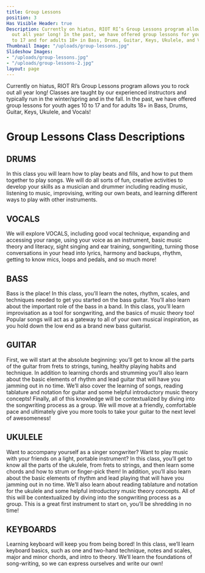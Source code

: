 ```yaml
---
title: Group Lessons
position: 3
Has Visible Header: true
Description: Currently on hiatus, RIOT RI’s Group Lessons program allows you to rock
  out all year long! In the past, we have offered group lessons for youth ages 10
  to 17 and for adults 18+ in Bass, Drums, Guitar, Keys, Ukulele, and Vocals!
Thumbnail Image: "/uploads/group-lessons.jpg"
Slideshow Images:
- "/uploads/group-lessons.jpg"
- "/uploads/group-lessons-2.jpg"
layout: page
---
```


Currently on hiatus, RIOT RI’s Group Lessons program allows you to rock out all year long! Classes are taught by our experienced instructors and typically run in the winter/spring and in the fall. In the past, we have offered group lessons for youth ages 10 to 17 and for adults 18+ in Bass, Drums, Guitar, Keys, Ukulele, and Vocals!

# Group Lessons Class Descriptions

## DRUMS 

In this class you will learn how to play beats and fills, and how to put them together to play songs. We will do all sorts of fun, creative activities to develop your skills as a musician and drummer including reading music, listening to music, improvising, writing our own beats, and learning different ways to play with other instruments.

## VOCALS 

We will explore VOCALS, including good vocal technique, expanding and accessing your range, using your voice as an instrument, basic music theory and literacy, sight singing and ear training, songwriting, turning those conversations in your head into lyrics, harmony and backups, rhythm, getting to know mics, loops and pedals, and so much more!

## BASS 

Bass is the place! In this class, you’ll learn the notes, rhythm, scales, and techniques needed to get you started on the bass guitar. You’ll also learn about the important role of the bass in a band. In this class, you’ll learn improvisation as a tool for songwriting, and the basics of music theory too! Popular songs will act as a gateway to all of your own musical inspiration, as you hold down the low end as a brand new bass guitarist.

## GUITAR 

First, we will start at the absolute beginning: you’ll get to know all the parts of the guitar from frets to strings, tuning, healthy playing habits and technique. In addition to learning chords and strumming you’ll also learn about the basic elements of rhythm and lead guitar that will have you jamming out in no time. We’ll also cover the learning of songs, reading tablature and notation for guitar and some helpful introductory music theory concepts! Finally, all of this knowledge will be contextualized by diving into the songwriting process as a group. We will move at a friendly, comfortable pace and ultimately give you more tools to take your guitar to the next level of awesomeness!

## UKULELE 

Want to accompany yourself as a singer songwriter? Want to play music with your friends on a light, portable instrument? In this class, you’ll get to know all the parts of the ukulele, from frets to strings, and then learn some chords and how to strum or finger-pick them! In addition, you’ll also learn about the basic elements of rhythm and lead playing that will have you jamming out in no time. We’ll also learn about reading tablature and notation for the ukulele and some helpful introductory music theory concepts. All of this will be contextualized by diving into the songwriting process as a group. This is a great first instrument to start on, you’ll be shredding in no time!

## KEYBOARDS

Learning keyboard will keep you from being bored! In this class, we’ll learn keyboard basics, such as one and two-hand technique, notes and scales, major and minor chords, and intro to theory. We’ll learn the foundations of song-writing, so we can express ourselves and write our own!
